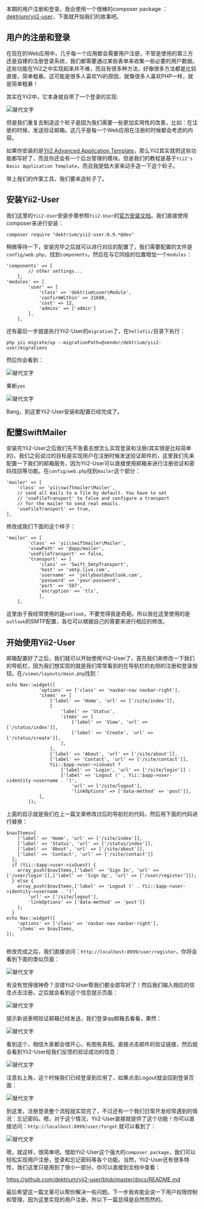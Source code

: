 
本期的用户注册和登录，我会使用一个很棒的composer package ：[dektrium/yii2-user](https://github.com/dektrium/yii2-user)，下面就开始我们的故事吧。


## 用户的注册和登录

在现在的Web应用中，几乎每一个应用都会需要用户注册，不管是使用的第三方还是自建的注册登录系统，我们都需要通过某些表单来收集一些必要的用户数据。这些功能在Yii2之中实现起来并不难，而且有很多种方法，好像很多方法都是比较直接，简单粗暴。这可能是很多人喜欢Yii的原因，就像很多人喜欢PHP一样，就是简单粗暴！

其实在Yii2中，它本身就自带了一个登录的实现:

![替代文字](https://wt-prj.oss.aliyuncs.com/0d06af79c49d4e08abb1ab3f7ab6e860/9acffdfb-9066-4e33-b1bf-29e7a38019be.png)

但是我们重复去制造这个轮子是因为我们需要一些更加实用性的改善，比如：在注册的时候，发送验证邮箱。这几乎是每一个Web应用在注册的时候都会考虑的内容。


如果你安装的是[Yii2 Advanced Application Template](http://www.yiiframework.com/doc-2.0/guide-tutorial-advanced-app.html)，那么Yii2其实就把这些功能都写好了，而且你还会有一个后台管理的模块。但是我们的教程是基于`Yii2's Basic Application Template`，而且我提倡大家来动手造一下这个轮子。


带上我们的作案工具，我们要来造轮子了。

## 安装Yii2-User

我们这里的`Yii2-User`安装步骤参照`Yii2-User`的[官方安装文档](https://github.com/dektrium/yii2-user/blob/master/docs/getting-started.md)。我们直接使用composer来进行安装：

```
composer require "dektrium/yii2-user:0.9.*@dev"

```

稍微等待一下，安装完毕之后就可以进行对应的配置了，我们需要配置的文件是`config/web.php`，找到`components`，然后在与它同级的位置增加一个`modules`：

```
'components' => [
        // other settings...
    ],
'modules' => [
        'user' => [
            'class' => 'dektrium\user\Module',
            'confirmWithin' => 21600,
            'cost' => 12,
            'admins' => ['admin']
        ],
    ],

```

还有最后一步就是执行Yii2-User的`migration`了，在`helloYii/`目录下执行：

```
php yii migrate/up --migrationPath=@vendor/dektrium/yii2-user/migrations

```

然后你会看到：

![替代文字](https://wt-prj.oss.aliyuncs.com/0d06af79c49d4e08abb1ab3f7ab6e860/498edfdc-3fa4-433a-8082-ad4aa50818e0.png)

果断`yes`

![替代文字](https://wt-prj.oss.aliyuncs.com/0d06af79c49d4e08abb1ab3f7ab6e860/f104ff9e-20bf-43d1-bc39-76af8c41ea34.png)

Bang，到这里Yii2-User安装和配置已经完成了。

## 配置SwiftMailer

安装完Yii2-User之后我们先不急着去想怎么实现登录和注册(其实很是比较简单的)，我们之前说过的目标是实现用户在注册时候发送验证邮件的，这里我们先来配置一下我们的邮箱服务，因为Yii2-User可以直接使用邮箱来进行注册验证和密码找回等功能。在`config/web.php`找到`mailer`这个部分：

```
'mailer' => [
    'class' => 'yii\swiftmailer\Mailer',
    // send all mails to a file by default. You have to set
    // 'useFileTransport' to false and configure a transport
    // for the mailer to send real emails.
    'useFileTransport' => true,
],

```

修改成我们下面的这个样子：

```
'mailer' => [
        'class' => 'yii\swiftmailer\Mailer',
        'viewPath' => '@app/mailer',
        'useFileTransport' => false,
        'transport' => [
            'class' => 'Swift_SmtpTransport',
            'host' => 'smtp.live.com',
            'username' => 'jellybool@outlook.com',
            'password' => 'your-password',
            'port' => '587',
            'encryption' => 'tls',
            ],
    ],

```
这里由于我经常使用的是`outlook`，不要觉得我是奇葩。所以我在这里使用的是`outlook`的SMTP配置，各位可以根据自己的需要来进行相应的修改。

## 开始使用Yii2-User

邮箱配置好了之后，我们就可以开始使用Yii2-User了，首先我们来修改一下我们的导航栏，因为我们想实现的就是我们常常看到的在导航栏的右侧的注册和登录按钮。在`/views/layouts/main.php`找到：

```
echo Nav::widget([
            'options' => ['class' => 'navbar-nav navbar-right'],
            'items' => [
                ['label' => 'Home', 'url' => ['/site/index']],
                [
                    'label' => 'Status',
                    'items' => [
                        ['label' => 'View', 'url' => ['/status/index']],
                        ['label' => 'Create', 'url' => ['/status/create']],
                    ],
                ],
                ['label' => 'About', 'url' => ['/site/about']],
                ['label' => 'Contact', 'url' => ['/site/contact']],
                Yii::$app->user->isGuest ?
                    ['label' => 'Login', 'url' => ['/site/login']] :
                    ['label' => 'Logout (' . Yii::$app->user->identity->username . ')',
                        'url' => ['/site/logout'],
                        'linkOptions' => ['data-method' => 'post']],
            ],
        ]);

```
上面的启示就是我们在上一篇文章修改过后的导航栏的代码，然后用下面的代码进行替换：

```
$navItems=[
    ['label' => 'Home', 'url' => ['/site/index']],
    ['label' => 'Status', 'url' => ['/status/index']],
    ['label' => 'About', 'url' => ['/site/about']],
    ['label' => 'Contact', 'url' => ['/site/contact']]
  ];
  if (Yii::$app->user->isGuest) {
    array_push($navItems,['label' => 'Sign In', 'url' => ['/user/login']],['label' => 'Sign Up', 'url' => ['/user/register']]);
  } else {
    array_push($navItems,['label' => 'Logout (' . Yii::$app->user->identity->username . ')',
        'url' => ['/site/logout'],
        'linkOptions' => ['data-method' => 'post']]
    );
  }
echo Nav::widget([
    'options' => ['class' => 'navbar-nav navbar-right'],
    'items' => $navItems,
]);


```
修改完成之后，我们直接访问：`http://localhost:8999/user/register`，你将会看到下面的类似页面：

![替代文字](https://wt-prj.oss.aliyuncs.com/0d06af79c49d4e08abb1ab3f7ab6e860/37c3c31d-96c6-4d90-b419-044210f3dd31.png)

有没有觉得很神奇？没错Yii2-User帮我们都全部写好了！然后我们输入相应的信息点击注册，之后就会看到这个信息提示页面：

![替代文字](https://wt-prj.oss.aliyuncs.com/0d06af79c49d4e08abb1ab3f7ab6e860/763449d0-b7e2-4b59-b2b2-7267a2c90b8d.png)

提示新说表明验证邮箱已经发送，我们登录qq邮箱去看看，果然：

![替代文字](https://wt-prj.oss.aliyuncs.com/0d06af79c49d4e08abb1ab3f7ab6e860/745b753a-a088-417e-af3b-f94242275550.png)

看到这个，相信大家都会很开心，有图有真相。直接点击邮件的验证链接，然后就会看到Yii2-User给我们反馈的验证成功的信息：

![替代文字](https://wt-prj.oss.aliyuncs.com/0d06af79c49d4e08abb1ab3f7ab6e860/22e66ee5-6d28-4732-839d-0e39f62e7e86.png)

注意右上角，这个时候我们已经登录到应用了，如果点击Logout就会回到登录页面：

![替代文字](https://wt-prj.oss.aliyuncs.com/0d06af79c49d4e08abb1ab3f7ab6e860/16c5090f-881b-4905-b043-2e61bde7a3a8.png)


到这里，注册登录整个流程就实现完了，不过还有一个我们日常开发经常遇到的情况：忘记密码。嗯，对于这个情况，Yii2-User直接就提供了这个功能！你可以直接访问：`http://localhost:8999/user/forgot` 就可以看到了：

![替代文字](https://wt-prj.oss.aliyuncs.com/0d06af79c49d4e08abb1ab3f7ab6e860/a44a36e3-6567-48d6-b364-a5e718bb027d.png)

嗯，就这样，很简单吧。借助Yii2-User这个强大的`composer package`，我们可以轻松实现用户注册，登录和忘记密码等各个功能。当然，Yii2-User还有很多特性，我们这里只是用到了很小一部分，你可以直接到文档中查看：

https://github.com/dektrium/yii2-user/blob/master/docs/README.md

最后希望这一篇文章可以帮你解决一些问题。下一步我肯能会说一下用户权限控制和管理，因为这里实现的用户注册，所以下一篇显得是自然而然的。


